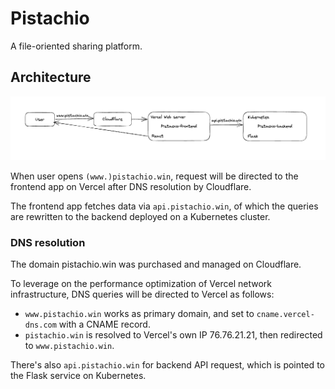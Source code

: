 # Pistachio

A file-oriented sharing platform.

## Architecture

![](./docs/arch.png)

When user opens `(www.)pistachio.win`, request will be directed to the frontend app on Vercel after DNS resolution by Cloudflare.

The frontend app fetches data via `api.pistachio.win`, of which the queries are rewritten to the backend deployed on a Kubernetes cluster.

### DNS resolution

The domain pistachio.win was purchased and managed on Cloudflare.

To leverage on the performance optimization of Vercel network infrastructure, DNS queries will be directed to Vercel as follows:

- `www.pistachio.win` works as primary domain, and set to `cname.vercel-dns.com` with a CNAME record.
- `pistachio.win` is resolved to Vercel's own IP 76.76.21.21, then redirected to `www.pistachio.win`.

There's also `api.pistachio.win` for backend API request, which is pointed to the Flask service on Kubernetes.
